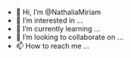 - 👋 Hi, I’m @NathaliaMiriam
- 👀 I’m interested in ...
- 🌱 I’m currently learning ...
- 💞️ I’m looking to collaborate on ...
- 📫 How to reach me ...

<!---
NathaliaMiriam/NathaliaMiriam is a ✨ special ✨ repository because its `README.md` (this file) appears on your GitHub profile.
You can click the Preview link to take a look at your changes.
--->
